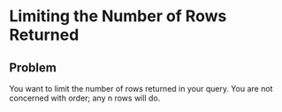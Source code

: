 # Limiting the Number of Rows Returned

## Problem

You want to limit the number of rows returned in your query. You are not concerned with order; any n rows will do.